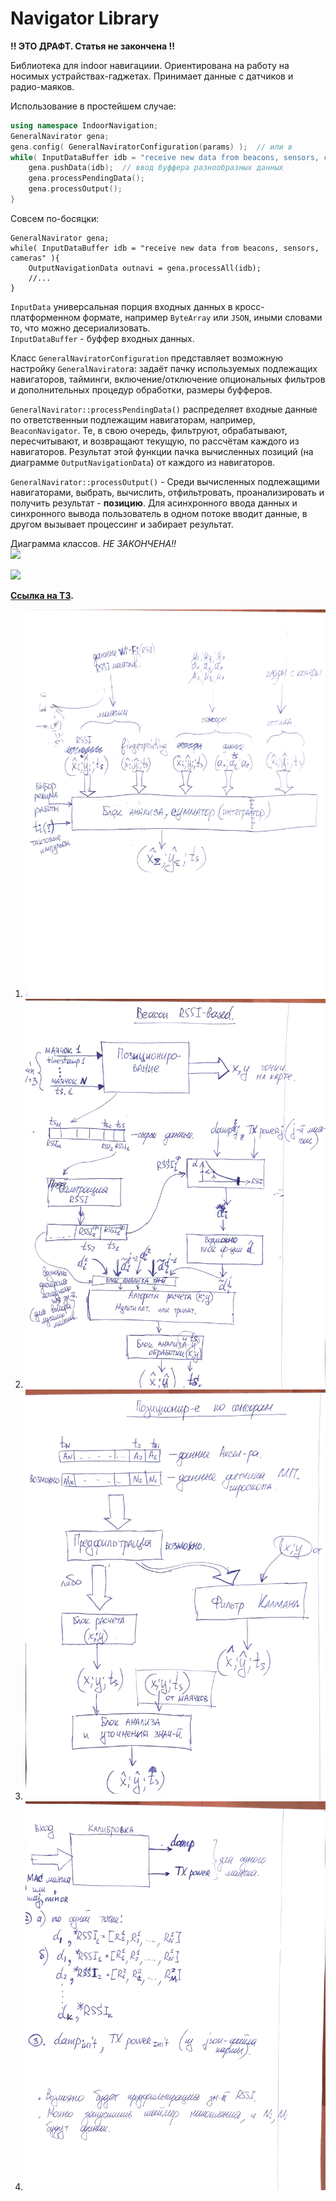 Navigator Library
=======
**!! ЭТО ДРАФТ. Статья не закончена !!**

Библиотека для indoor навигациии. Ориентирована на работу на 
носимых устрайствах-гаджетах. Принимает данные с датчиков и 
радио-маяков.

Использование в простейшем случае:
```C++
using namespace IndoorNavigation;
GeneralNavirator gena;
gena.config( GeneralNaviratorConfiguration(params) );  // или в
while( InputDataBuffer idb = "receive new data from beacons, sensors, cameras" ){
	gena.pushData(idb);  // ввод буффера разнообразных данных
	gena.processPendingData();
	gena.processOutput(); 
}
```
Совсем по-босяцки:
```
GeneralNavirator gena;
while( InputDataBuffer idb = "receive new data from beacons, sensors, cameras" ){
	OutputNavigationData outnavi = gena.processAll(idb);
	//...
}
```

`InputData` универсальная порция входных данных в 
кросс-платформенном формате, например `ByteArray` или `JSON`, иными
словами то, что можно десериализовать.   
`InputDataBuffer` - буффер входных данных.  

Класс `GeneralNaviratorConfiguration` представляет возможную 
настройку `GeneralNavirator`а: задаёт пачку используемых подлежащих
навигаторов, тайминги, включение/отключение опциональных фильтров и
дополнительных процедур обработки, размеры буфферов.  

`GeneralNavirator::processPendingData()` распределяет входные данные по ответственныи подлежащим навигаторам, 
например, `BeaconNavigator`. Те, в свою очередь, фильтруют, обрабатывают, пересчитывают,
и возвращают текущую, по рассчётам каждого из навигаторов. Результат 
этой функции пачка вычисленных позиций (на диаграмме `OutputNavigationData`) 
от каждого из навигаторов.   

`GeneralNavirator::processOutput()` - Среди вычисленных подлежащими навигаторами,
выбрать, вычислить, отфильтровать, проанализировать и получить 
результат - **позицию**.
Для асинхронного ввода данных и синхронного вывода пользователь 
в одном потоке вводит данные, в другом вызывает процессинг и 
забирает результат.

Диаграмма классов. *НЕ ЗАКОНЧЕНА!!*   
![](http://plantuml.com/plantuml/png/fLXRRzlO4NusVyN00UeuaIYaQVkWDHQ8wsRXeja4SHTzAH3Gqf73hangISgnamQmvRZPHNOtxVQjs1O82lHPliXMR4l-2-G_wZTp3c-IxBQe0KFad7FcpFMR6KPkr5P45FyZFao-YGVnWEAhP1SF9ybUqelxyL5yWRTHFEIbG_mSWZ2CnrWSnEVni1fVncFiteylalVqkRFbRZYH7zWKVqXwoIxev_ZT1yy-OVz5t0VZFHmvigrGHUGvcohiE0srfZfEm4UfNhSigz5smf3cxzpvJ7agSDePvpjtvia9QP9ChopeGRV8xu0UkRxto6yggjFZuhlikKkuk4I-lMWMDcOlW6itwdIZXu7wggkynWxuDltkEcnNgoLlHQUUs0HA7YNluXEGtiP3uWSORvIyImu83tsno6coNwjfnjPSjMhDrMhY0DW8vXKsiDctV60ix0O5HlmorBUSmJjwPzE9d2U1tr1XkE9xwbTRoej-wRJRwqxZon1tpTsbZbv-f9om6wXDRBXDgnwKCYQ4nYlWGekV_0-xbxkjbWhaZ6sB7X_YgtWe3Zwdv0sK7I40_eI8-SWwS8mOqSSiV8LZOXmVitg4Xw8Dpfbq20udyI3f4OvmD0vWmQyb8ljQhnjLXv_2g5cljzqmMfAdLjThiFIVMgyjo_CZHP7V8Ryr5L3Yd_XVV1K7CYw_IBuL1q2JAyZAhqODIGQyG-zphMeMwPgDoIdebMLLybwhTGGMPv94f-nlsJ3KiR8d5u_ZZynL60cRKrp1-uyejrRoRcPsLfW_to3srJp4_Xcj4A2sNlx1BEAI6Q5tb3g2dInof1BZKYqZtc2WFYNVyIC7VYaBXjhde-GDzXrhQ908mK81Ir9zOORCV8E2sKY2Z3NbeEY954VWzZrmJC0gSq7opcZsGVH21B49XGbu3BGtJmJdJd5Y-hW-FT9g8rWpSOS4MQ_42mMFibM6gJ5lCjVrXi3Bdj5vfDbMj3tsSE4bynSWOJh9SGw-Nau3PIGnS0mksLuJYnAx-y2dGUvMaMRA3WQqIcgFKqzgRYL8BnG3CFcezHj318wcaM0LVA6y9d7cPIY_h9o6xsMPfv4y_dlvOaOE2CWnqeT9W0xnPHPhScAvtLMHxqVFQLqOqjErjLNDQqY_Sn-wLT5MJesXlcQHPYLxqZ1gkTw62Zg1wqLuOg1mriCeS1fHNk2MTzQK5_f1-0fgO8TbORSAMgXajFeq3Dq9TV921OdFYBbz2URFskvwdjbzoTupxIsTFsCTKU9D-F4DszMW2Yg7LAqPMBtSLjge0kdu3QEVB8gOnkBf-gJHsTiCuBiIhBYnOiGW0r4IuOVmFygE72bgKg_dyFawlUj16tRnK3AsrFIrzqg6UvWRlY2Oo3rLx_rgqt_XLIU3nx8c2BHKxNQg4pwvPjEi-oshV9IM_fZUFANDjLl_emskLMywu3ZM5eg9yniKjrVMmXnNmbB1qykVMWklfm-WP6wvJHLO2rEsyAjjrOggb0LzVifQo9-pVPh4OkLvCgDNq1665g5OJmGt3YNW-WXjNN44_KpfqxYEfykwwPdksLGARusCFxKbnHyqE1MU-F0WhydIVJIZ_vJIF9Oi6mcOEDiLSdRm_r8s_GoR_YfoZFNM-4heFmVzHyXsBCTwB8YKcrrP_OLDjgsXVk7PC_sRjZbNcfVEOQxFKYsuazPTp5xQKgGrmHo_4iW-421zhqkTu20g5otlHEf143WxUk-jd43hpYUQQ61XOO7xtC1rskxBj8y5gQccY9dWVwQy3p5Ga0C1o_7hjSUVfupGhOSf2yFXBeH009Q5B4Y1rfvMrx8tv7KMBu-blxucOAHYQVJHauY9XBiKkPWU8cUpOzwtpQ--sdW678QvEgMH9cFaj3lFdLG95QMF6yxcfbDMST9yaoO5MCrggvTicxF5jcbwTAbJe1eAs13Uc42csLwQnSFwRqxwrIhDxFdhN28Yn_N2cprIv3DhtR9cKG6kWRln74WnM_Me6tY2QkcVfrvqd0rbHUbq-eDEXxHPAG98NZmciVYcwJ8_XGbpug0PC2THyPKrTuiOLX-tz58u4slpsUdsEkU2a9zgzpRP6ekWFl53bwrpVyMQomkbtfiDib-ihXIJYUDurPCoqgxG9WZeeH2h53rN54BFNEY5C1qlwRVRJ_mNadXcNkLi-9jfD0vrOoYeAqDDN_B305p6OmNvzNynWBebfON7ZzWau5XAxpmdRz4ZbTSp12LgStRvEVU0LTsNd6GiD48F3Ahs6OI7qbxt3SyiYJ7dmv9Xbi9XzfvEXUj-5FcRF1YQyeQvY1jfxXCptBxvSqdQqfcznn1sHcNhKzNqjBebhLXIgBXgx6gp2W3hZd1FIk57BWWZyEgPUZQIeVEsAFtr8kbY8JtZKAQ3SnbHmL2OJ_jkCEKxgLSONVIW8ALPNymJp3TvpQgGrCiBcKClik8Q7rdP03Eea72TTdQwb-udVqaEghhEYAqk2-LJn1ePQu6PnQDbJuBWDEqWIbETg13tgyRvNFGlpGpnFThPNl8TV079axSIGB32iKQNU6nR_0b311rgUtDtSe6XKazjt0id-wJ5ohzjWPH_tC18oNFJ8IGyg_7SPyQDaJW2KrAjHbQn3KeE4EHV8QazNtx-4FfUXROtyTW8jogaeeQD0Cx7fY9S5A65CQfG4yivAmFp019p3yBVfmxqznFNOCeNRhDKkx4Ke9dDc71cpBXooPv2oZfwWp1KJOfyegdkSlxUF1UG-Vks3Q0rc9SN8Fgzf-ULLCq2R8XwsvMToijSDIQrshvSs_L2TyDJJHQrS2mJiKoS4lpV)
  
![](http://plantuml.com/plantuml/png/fLNBRjD055rtlk8gNT274mjr5rK8K3TTy12F7H9oasanIkpWcPOMX1G8uQ7I8bWYDln1cjPj-eZx2pD_nBbZ9ts47OlOu_iuzvupCpUtbGuIlTvi21tgXYGYyzDsJMOEpD1kcvImw9bXyH56MYQhGKtINHdKukX-i16k1JfEX9AQeg0fLGlUnx8L96ocQbK8SP5LcfkxbZWtLw90NOUZjs9gcXgXqWzMSvUYAYbThrRPk9ZRRecfUMebSKqgDRE2WDpyIDPak27hIu4EPc5z6AjGXt6qi2Icn3iXQer0ZIgY42ZJD3rTNcA0BItl94cmHUJxozns53GyQi8GnPfM9EaNaXHuNZHzG_b-0V9ays7yMe8rrUFr5LRJzyqlw7Tg1cRFjct7fEOCIXwJEJSzsuRhpAJsWssFCPQ2Pkk_043t2cc7yHj1x-q7xEivVgVu7G9fOD9nsZsfWv76IYTXj3OkVe9AtykSpQTX134q0vXISsg_OOq80jxGVZIz0lFvS_UQfpMfeQIQcIs-rVWRkm5T9Qt4MiTDYbSBJONv2VGsU7MOlAkGyM4y1-NK73WkFTD76oat0fTpNCJkerdRuJWuCdFiClgcHsM2OkZMVcPUdi0pOsgevcGTiA0iATdtICZOrWUlZaFYQbplc6OSwI-pd770Te0Cm7xWv7A03dnoxzA9lRFRZ7A4vZjegyTnUM6yx5VcuzeVUCGh0FRCteWwwzuNy3jXJEgHGvtSx54iBTWVjbjsKMsdrLckQrQeXUjUg0Km0ScSrYSCmfhmQE3CGzx_l1ZyvMBpGTlf-mdUNG-fTWTxWSxjPtU0eC9-FbrCLX4uO7zSeuDSxunvsTsSBTaTFW2KjuN44_xa5H_3KqS6EQdj4j9wviW7ZECD4OTk8pBJzttYCkCfPhiuvAzmgQFOlLwgEF9eiubbJMru97MjWWCiepfVUNbrN5mUBJoZvac7c7bwuixscKsAZZkeYjgs2qo4XyLCUHhMBuyRTYLAXMCGlXd_ABbOcPYKLMgXFrad7HE9wzxIpHB5vN9feLB1e2rcNfNmr468eVeiuhNI8vgNneQZj-bjUMykgB5fjH6xikkH2jSYMUTMBwMDMxngd6XSt8R4-D_v2m00)


**[Ссылка на ТЗ](https://www.evernote.com/shard/s676/nl/159924744/a91bd946-fb37-44c9-9690-9be4d76f463e).**  
1. ![](tech-task-draft-p1-Main.jpg)
2. ![](tech-task-draft-p2-Beacon-RSSI.jpg)
3. ![](tech-task-draft-p3-Positioning-by-sensors.jpg)
4. ![](tech-task-draft-p4-Calibrating-beacons.jpg)
